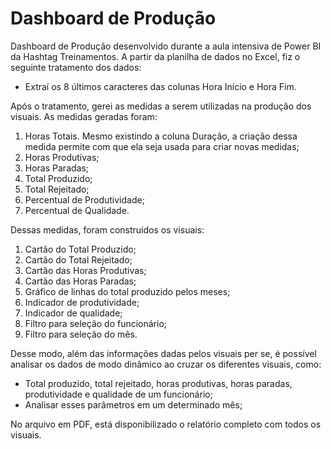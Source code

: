 # Dashboard de Produção

Dashboard de Produção desenvolvido durante a aula intensiva de Power BI da Hashtag Treinamentos. A partir da planilha de dados no Excel, fiz o seguinte tratamento dos dados:

- Extraí os 8 últimos caracteres das colunas Hora Início e Hora Fim.

Após o tratamento, gerei as medidas a serem utilizadas na produção dos visuais. As medidas geradas foram:

1. Horas Totais. Mesmo existindo a coluna Duração, a criação dessa medida permite com que ela seja usada para criar novas medidas;
2. Horas Produtivas;
3. Horas Paradas;
4. Total Produzido;
5. Total Rejeitado;
6. Percentual de Produtividade;
7. Percentual de Qualidade.

Dessas medidas, foram construídos os visuais:

1. Cartão do Total Produzido;
2. Cartão do Total Rejeitado;
3. Cartão das Horas Produtivas;
4. Cartão das Horas Paradas;
5. Gráfico de linhas do total produzido pelos meses;
6. Indicador de produtividade;
7. Indicador de qualidade;
8. Filtro para seleção do funcionário;
9. Filtro para seleção do mês.

Desse modo, além das informações dadas pelos visuais per se, é possível analisar os dados de modo dinâmico ao cruzar os diferentes visuais, como:

- Total produzido, total rejeitado, horas produtivas, horas paradas, produtividade e qualidade de um funcionário;
- Analisar esses parâmetros em um determinado mês;

No arquivo em PDF, está disponibilizado o relatório completo com todos os visuais.
